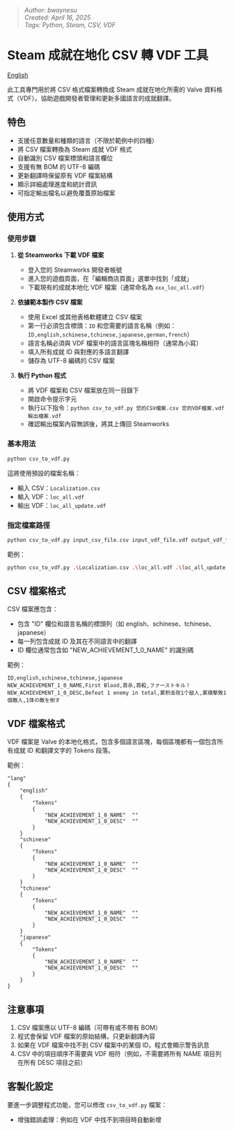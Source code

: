 > _Author: bwaynesu_  
> _Created: April 16, 2025_  
> _Tags: Python, Steam, CSV, VDF_  

# Steam 成就在地化 CSV 轉 VDF 工具

[English](README.md)

此工具專門用於將 CSV 格式檔案轉換成 Steam 成就在地化所需的 Valve 資料格式（VDF）。協助遊戲開發者管理和更新多國語言的成就翻譯。

## 特色

- 支援任意數量和種類的語言（不限於範例中的四種）
- 將 CSV 檔案轉換為 Steam 成就 VDF 格式
- 自動識別 CSV 檔案標頭和語言欄位
- 支援有無 BOM 的 UTF-8 編碼
- 更新翻譯時保留原有 VDF 檔案結構
- 顯示詳細處理進度和統計資訊
- 可指定輸出檔名以避免覆蓋原始檔案

## 使用方式

### 使用步驟

1. **從 Steamworks 下載 VDF 檔案**
   - 登入您的 Steamworks 開發者帳號
   - 進入您的遊戲頁面，在「編輯商店頁面」選單中找到「成就」
   - 下載現有的成就本地化 VDF 檔案（通常命名為 `xxx_loc_all.vdf`）

2. **依據範本製作 CSV 檔案**
   - 使用 Excel 或其他表格軟體建立 CSV 檔案
   - 第一行必須包含標頭：`ID` 和您需要的語言名稱（例如：`ID,english,schinese,tchinese,japanese,german,french`）
   - 語言名稱必須與 VDF 檔案中的語言區塊名稱相符（通常為小寫）
   - 填入所有成就 ID 與對應的多語言翻譯
   - 儲存為 UTF-8 編碼的 CSV 檔案

3. **執行 Python 程式**
   - 將 VDF 檔案和 CSV 檔案放在同一目錄下
   - 開啟命令提示字元
   - 執行以下指令：`python csv_to_vdf.py 您的CSV檔案.csv 您的VDF檔案.vdf 輸出檔案.vdf`
   - 確認輸出檔案內容無誤後，將其上傳回 Steamworks

### 基本用法

```bash
python csv_to_vdf.py
```

這將使用預設的檔案名稱：
- 輸入 CSV：`Localization.csv`
- 輸入 VDF：`loc_all.vdf`
- 輸出 VDF：`loc_all_update.vdf`

### 指定檔案路徑

```bash
python csv_to_vdf.py input_csv_file.csv input_vdf_file.vdf output_vdf_file.vdf
```

範例：
```bash
python csv_to_vdf.py .\Localization.csv .\loc_all.vdf .\loc_all_update.vdf
```

## CSV 檔案格式

CSV 檔案應包含：
- 包含 "ID" 欄位和語言名稱的標頭列（如 english、schinese、tchinese、japanese）
- 每一列包含成就 ID 及其在不同語言中的翻譯
- ID 欄位通常包含如 "NEW_ACHIEVEMENT_1_0_NAME" 的識別碼

範例：
```
ID,english,schinese,tchinese,japanese
NEW_ACHIEVEMENT_1_0_NAME,First Blood,首杀,首殺,ファーストキル！
NEW_ACHIEVEMENT_1_0_DESC,Defeat 1 enemy in total,累积击败1个敌人,累積擊敗1個敵人,1体の敵を倒す
```

## VDF 檔案格式

VDF 檔案是 Valve 的本地化格式，包含多個語言區塊，每個區塊都有一個包含所有成就 ID 和翻譯文字的 Tokens 段落。

範例：
```
"lang"
{
	"english"
	{
		"Tokens"
		{
			"NEW_ACHIEVEMENT_1_0_NAME"	""
			"NEW_ACHIEVEMENT_1_0_DESC"	""
		}
	}
	"schinese"
	{
		"Tokens"
		{
			"NEW_ACHIEVEMENT_1_0_NAME"	""
			"NEW_ACHIEVEMENT_1_0_DESC"	""
		}
	}
	"tchinese"
	{
		"Tokens"
		{
			"NEW_ACHIEVEMENT_1_0_NAME"	""
			"NEW_ACHIEVEMENT_1_0_DESC"	""
		}
	}
	"japanese"
	{
		"Tokens"
		{
			"NEW_ACHIEVEMENT_1_0_NAME"	""
			"NEW_ACHIEVEMENT_1_0_DESC"	""
		}
	}
}
```

## 注意事項

1. CSV 檔案應以 UTF-8 編碼（可帶有或不帶有 BOM）
2. 程式會保留 VDF 檔案的原始結構，只更新翻譯內容
3. 如果在 VDF 檔案中找不到 CSV 檔案中的某個 ID，程式會顯示警告訊息
4. CSV 中的項目順序不需要與 VDF 相符（例如，不需要將所有 NAME 項目列在所有 DESC 項目之前）

## 客製化設定

要進一步調整程式功能，您可以修改 `csv_to_vdf.py` 檔案：

- 增強錯誤處理：例如在 VDF 中找不到項目時自動新增